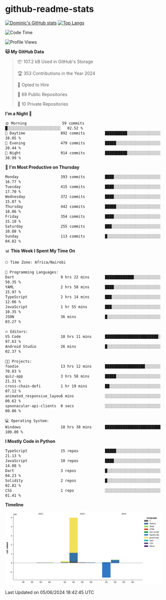 # github-readme-stats
[![Dominic's GitHub stats](https://github-readme-stats.vercel.app/api?username=Domengo&show_icons=true)](https://github.com/anuraghazra/github-readme-stats)
[![Top Langs](https://github-readme-stats.vercel.app/api/top-langs/?username=Domengo&show_icons=true)](https://github.com/Domengo/github-readme-stats)

<!--START_SECTION:waka-->
![Code Time](http://img.shields.io/badge/Code%20Time-695%20hrs%203%20mins-blue)

![Profile Views](http://img.shields.io/badge/Profile%20Views-0-blue)

**🐱 My GitHub Data** 

> 📦 107.2 kB Used in GitHub's Storage 
 > 
> 🏆 353 Contributions in the Year 2024
 > 
> 💼 Opted to Hire
 > 
> 📜 69 Public Repositories 
 > 
> 🔑 10 Private Repositories 
 > 
**I'm a Night 🦉** 

```text
🌞 Morning                59 commits          █░░░░░░░░░░░░░░░░░░░░░░░░   02.52 % 
🌆 Daytime                892 commits         ██████████░░░░░░░░░░░░░░░   38.05 % 
🌃 Evening                479 commits         █████░░░░░░░░░░░░░░░░░░░░   20.44 % 
🌙 Night                  914 commits         ██████████░░░░░░░░░░░░░░░   38.99 % 
```
📅 **I'm Most Productive on Thursday** 

```text
Monday                   393 commits         ████░░░░░░░░░░░░░░░░░░░░░   16.77 % 
Tuesday                  415 commits         ████░░░░░░░░░░░░░░░░░░░░░   17.70 % 
Wednesday                372 commits         ████░░░░░░░░░░░░░░░░░░░░░   15.87 % 
Thursday                 442 commits         █████░░░░░░░░░░░░░░░░░░░░   18.86 % 
Friday                   354 commits         ████░░░░░░░░░░░░░░░░░░░░░   15.10 % 
Saturday                 255 commits         ███░░░░░░░░░░░░░░░░░░░░░░   10.88 % 
Sunday                   113 commits         █░░░░░░░░░░░░░░░░░░░░░░░░   04.82 % 
```


📊 **This Week I Spent My Time On** 

```text
🕑︎ Time Zone: Africa/Nairobi

💬 Programming Languages: 
Dart                     9 hrs 22 mins       █████████████░░░░░░░░░░░░   50.35 % 
YAML                     2 hrs 58 mins       ████░░░░░░░░░░░░░░░░░░░░░   15.97 % 
TypeScript               2 hrs 14 mins       ███░░░░░░░░░░░░░░░░░░░░░░   12.06 % 
JavaScript               1 hr 55 mins        ███░░░░░░░░░░░░░░░░░░░░░░   10.35 % 
JSON                     36 mins             █░░░░░░░░░░░░░░░░░░░░░░░░   03.27 % 

🔥 Editors: 
VS Code                  18 hrs 11 mins      ████████████████████████░   97.63 % 
Android Studio           26 mins             █░░░░░░░░░░░░░░░░░░░░░░░░   02.37 % 

🐱‍💻 Projects: 
foodie                   13 hrs 12 mins      ██████████████████░░░░░░░   70.83 % 
quiz-app                 3 hrs 58 mins       █████░░░░░░░░░░░░░░░░░░░░   21.31 % 
cross-chain-defi         1 hr 19 mins        ██░░░░░░░░░░░░░░░░░░░░░░░   07.12 % 
animated_responsive_layou6 mins              ░░░░░░░░░░░░░░░░░░░░░░░░░   00.62 % 
spoonacular-api-clients  0 secs              ░░░░░░░░░░░░░░░░░░░░░░░░░   00.06 % 

💻 Operating System: 
Windows                  18 hrs 38 mins      █████████████████████████   100.00 % 
```

**I Mostly Code in Python** 

```text
TypeScript               15 repos            █████░░░░░░░░░░░░░░░░░░░░   21.13 % 
JavaScript               10 repos            ████░░░░░░░░░░░░░░░░░░░░░   14.08 % 
Dart                     3 repos             █░░░░░░░░░░░░░░░░░░░░░░░░   04.23 % 
Solidity                 2 repos             █░░░░░░░░░░░░░░░░░░░░░░░░   02.82 % 
CSS                      1 repo              ░░░░░░░░░░░░░░░░░░░░░░░░░   01.41 % 
```



**Timeline**

![Lines of Code chart](https://raw.githubusercontent.com/Domengo/Domengo/main/assets/bar_graph.png)


 Last Updated on 05/06/2024 18:42:45 UTC
<!--END_SECTION:waka-->



